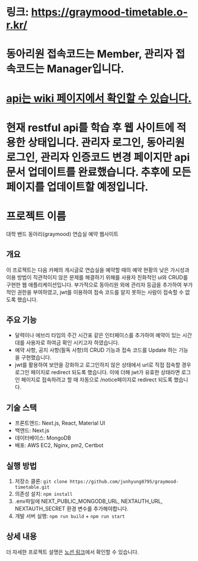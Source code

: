 # 링크: https://graymood-timetable.o-r.kr/

# 동아리원 접속코드는 Member, 관리자 접속코드는 Manager입니다.

# [api는 wiki 페이지에서 확인할 수 있습니다.](https://github.com/junhyung8795/graymood-timetable/wiki) 
# 현재 restful api를 학습 후 웹 사이트에 적용한 상태입니다. 관리자 로그인, 동아리원 로그인, 관리자 인증코드 변경 페이지만 api문서 업데이트를 완료했습니다. 추후에 모든 페이지를 업데이트할 예정입니다.

# 프로젝트 이름

대학 밴드 동아리(graymood) 연습실 예약 웹사이트

## 개요

이 프로젝트는 다음 카페의 게시글로 연습실을 예약할 때의 예약 현황의 낮은 가시성과 이용 방법이 직관적이지 않은 문제를 해결하기 위해를 사용자 친화적인 ui와 CRUD를 구현한 웹 애플리케이션입니다. 부가적으로 동아리원 외에 관리자 등급을 추가하여 부가적인 권한을 부여하였고, jwt를 이용하여 접속 코드를 알지 못하는 사람이 접속할 수 없도록 했습니다.

## 주요 기능

-   달력이나 에브리 타임의 주간 시간표 같은 인터페이스를 추가하여 예약이 있는 시간대를 사용자로 하여금 확인 시키고자 하였습니다.
-   예약 사항, 공지 사항(필독 사항)의 CRUD 기능과 접속 코드를 Update 하는 기능을 구현했습니다.
-   jwt를 활용하여 보안을 강화하고 로그인하지 않은 상태에서 url로 직접 접속할 경우 로그인 페이지로 redirect 되도록 했습니다. 이에 더해 jwt가 유효한 상태라면 로그인 페이지로 접속하려고 할 때 자동으로 /notice페이지로 redirect 되도록 했습니다.

## 기술 스택

-   프론트엔드: Next.js, React, Material UI
-   백엔드: Next.js
-   데이터베이스: MongoDB
-   배포: AWS EC2, Nginx, pm2, Certbot

## 실행 방법

1. 저장소 클론: `git clone https://github.com/junhyung8795/graymood-timetable.git`
2. 의존성 설치: `npm install`
3. .env파일에 NEXT_PUBLIC_MONGODB_URL, NEXTAUTH_URL, NEXTAUTH_SECRET 환경 변수를 추가해야합니다.
4. 개발 서버 실행: `npm run build` + `npm run start`

## 상세 내용

더 자세한 프로젝트 설명은 [노션 링크](https://vintage-orbit-bf6.notion.site/155e84ee7a7480f9aa97ca8be63d0b3b)에서 확인할 수 있습니다.
